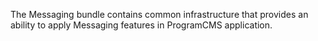 The Messaging bundle contains common infrastructure that provides an ability to apply Messaging features in ProgramCMS application.